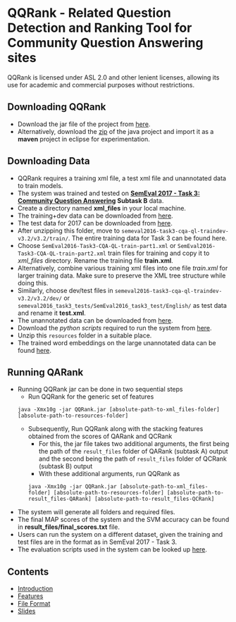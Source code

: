 # QQRank - Related Question Detection and Ranking Tool for Community Question Answering sites
QQRank is licensed under ASL 2.0 and other lenient licenses, allowing its use for academic and commercial purposes without restrictions.

## Downloading QQRank
* Download the jar file of the project from [here](https://github.com/tudarmstadt-lt/QASelection/releases/download/release1/QARank.jar).
* Alternatively, download the [zip](https://github.com/tudarmstadt-lt/QASelection/archive/master.zip) of the java project and import it as a **maven** project in eclipse for experimentation.

## Downloading Data
* QQRank requires a training xml file, a test xml file and unannotated data to train models.
* The system was trained and tested on **[SemEval 2017 - Task 3: Community Question Answering](http://alt.qcri.org/semeval2017/task3/) Subtask B** data.
* Create a directory named **xml_files** in your local machine.
* The training+dev data can be downloaded from [here](http://alt.qcri.org/semeval2016/task3/data/uploads/semeval2016-task3-cqa-ql-traindev-v3.2.zip).
* The test data for 2017 can be downloaded from [here](http://alt.qcri.org/semeval2017/task3/data/uploads/semeval2017_task3_test_input_abcd.zip).
* After unzipping this folder, move to `semeval2016-task3-cqa-ql-traindev-v3.2/v3.2/train/`. The entire training data for Task 3 can be found here. 
 * Choose `SemEval2016-Task3-CQA-QL-train-part1.xml` or `SemEval2016-Task3-CQA-QL-train-part2.xml` train files for training and copy it to *xml_files* directory. Rename the training file **train.xml**.
 * Alternatively, combine various training xml files into one file *train.xml* for larger training data. Make sure to preserve the XML tree structure while doing this.
* Similarly, choose dev/test files in `semeval2016-task3-cqa-ql-traindev-v3.2/v3.2/dev/` or `semeval2016_task3_tests/SemEval2016_task3_test/English/` as test data and rename it **test.xml**.
* The unannotated data can be downloaded from [here](http://alt.qcri.org/semeval2016/task3/data/uploads/QL-unannotated-data-subtaskA.xml.zip).
* Download the *python scripts* required to run the system from [here](https://github.com/tudarmstadt-lt/QASelection/releases/download/release1/resources.zip).
* Unzip this `resources` folder in a suitable place.
* The trained word embeddings on the large unannotated data can be found [here](https://github.com/tudarmstadt-lt/QASelection/releases/download/release1/vectors_unannotated.txt).

## Running QARank
* Running QQRank jar can be done in two sequential steps
  * Run QQRank for the generic set of features
  ```
  java -Xmx10g -jar QQRank.jar [absolute-path-to-xml_files-folder] [absolute-path-to-resources-folder]
  ```
  * Subsequently, Run QQRank along with the stacking features obtained from the scores of QARank and QCRank
    * For this, the jar file takes two additional arguments, the first being the path of the `result_files` folder of QARank (subtask A) output and the second being the path of `result_files` folder of QCRank (subtask B) output
    * With these additional arguments, run QQRank as
     ```
     java -Xmx10g -jar QQRank.jar [absolute-path-to-xml_files-folder] [absolute-path-to-resources-folder] [absolute-path-to-result_files-QARank] [absolute-path-to-result_files-QCRank]
     ```  
* The system will generate all folders and required files.
* The final MAP scores of the system and the SVM accuracy can be found in **result_files/final_scores.txt** file.
* Users can run the system on a different dataset, given the training and test files are in the format as in SemEval 2017 - Task 3.  
* The evaluation scripts used in the system can be looked up [here](http://alt.qcri.org/semeval2017/task3/data/uploads/semeval2017_task3_submissions_and_scores.zip).

## Contents
* [Introduction](https://github.com/TitasNandi/QQRank/blob/master/src/main/java/doc/Home.md)
* [Features](https://github.com/TitasNandi/QQRank/blob/master/src/main/java/doc/Features.md)
* [File Format](https://github.com/TitasNandi/QQRank/blob/master/src/main/java/doc/file_format.md)
* [Slides](https://github.com/tudarmstadt-lt/QASelection/releases/download/release1/conference_presentation.pdf)




